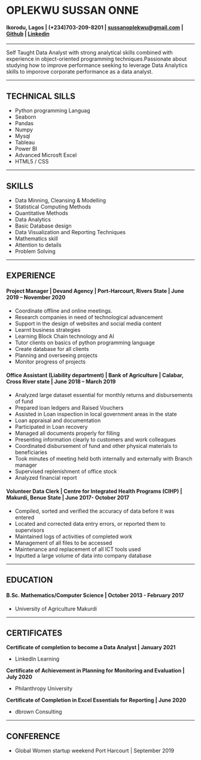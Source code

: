 # **OPLEKWU SUSSAN ONNE**
#### Ikorodu, Lagos | (+234)703-209-8201 | sussanoplekwu@gmail.com | [Github](https://github.com/MzSussan) | [Linkedin](https://www.linkedin.com/in/https://www.linkedin.com/in/sussan-oplekwu-96b031183/)
---

Self Taught Data Analyst with strong analytical skills combined with experience in object-oriented programming techniques.Passionate about studying how to improve performance seeking to leverage Data Analytics skills to imporove corporate performance as a data analyst.

---
## **TECHNICAL SILLS**
  * Python programming Languag 
  * Seaborn 
  * Pandas 
  * Numpy
  * Mysql
  * Tableau                             
  * Power BI
  * Advanced Microsft Excel 
  * HTML5 / CSS
  ---
 ## **SKILLS** 
  * Data Minning, Cleansing & Modelling    
  * Statistical Computing Methods
  * Quantitative Methods
  * Data Analytics
  * Basic Database design
  * Data Visualization and Reporting Techniques
  * Mathematics skill
  * Attention to details
  * Problem Solving
  ---
  ## **EXPERIENCE**
  ####  **Project Manager** |	Devand Agency | Port-Harcourt, Rivers State | June 2019 – November 2020
       
*	Coordinate offline and online meetings.
*	Research companies in need of technological advancement
*	Support in the design of websites and social media content
*	Learnt business strategies
*	Learning Block Chain technology and AI
*	Tutor clients on basics  of python programming language 
*	Create database for all clients 
* Planning and overseeing projects 
*	Monitor progress of projects 

#### **Office Assistant (Liability department)** |  Bank of Agriculture | Calabar, Cross River state | June 2018 – March 2019

*	Analyzed large dataset essential for monthly returns and disbursements of fund
*	Prepared loan ledgers and Raised Vouchers
*	Assisted in Loan inspection in local government areas in the state 
*	Loan appraisal and documentation
*	Participated in Loan recovery
*	Managed all documents properly for filling
*	Presenting information clearly to customers and work colleagues
*	Coordinated disbursement of fund and other physical materials to beneficiaries
*	Took minutes of meeting held both internally and externally with Branch manager
*	Supervised replenishment of office stock
*	Analyzed financial report 

#### **Volunteer Data Clerk** | Centre for Integrated Health Programs (CIHP) | Makurdi, Benue State | June 2017- October 2017

*	Compiled, sorted and verified the accuracy of data before it was entered 
*	Located and corrected data entry errors, or reported them to supervisors
* Maintained logs of activities of completed work
*	Management of all files to be accessed
*	Maintenance and replacement of all ICT tools used
* Inputted a large volume of data into company database

---
## **EDUCATION**

####	**B.Sc. Mathematics/Computer Science | October 2013 - February 2017**
* University of Agriculture Makurdi
---
## **CERTIFICATES**

**Certificate of completion to become a Data Analyst | January 2021**
* LinkedIn Learning 

**Certificate of Achievement in Planning for Monitoring and Evaluation | July 2020** 
* Philanthropy University

**Certificate of Completion in Excel Essentials for Reporting | June 2020**
* dbrown Consulting
---
## **CONFERENCE**

* Global Women startup weekend Port Harcourt | September 2019  
